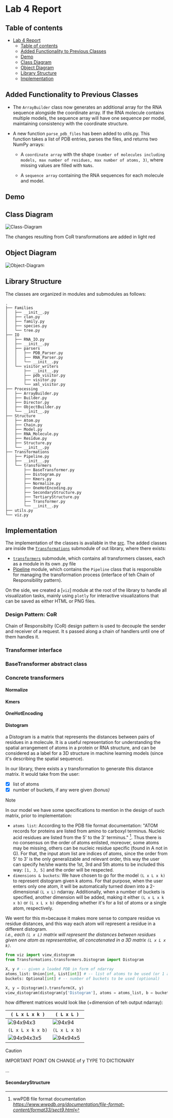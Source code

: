 # Lab 4 Report

## Table of contents

- [Lab 4 Report](#lab-4-report)
  - [Table of contents](#table-of-contents)
  - [Added Functionality to Previous Classes](#added-functionality-to-previous-classes)
  - [Demo](#demo)
  - [Class Diagram](#class-diagram)
  - [Object Diagram](#object-diagram)
  - [Library Structure](#library-structure)
  - [Implementation](#implementation)

## Added Functionality to Previous Classes

- The `ArrayBuilder` class now generates an additional array for the RNA sequence alongside the coordinate array. If the RNA molecule contains multiple models, the sequence array will have one sequence per model, maintaining consistency with the coordinate structure.

- A new function `parse_pdb_files` has been added to utils.py. This function takes a list of PDB entries, parses the files, and returns two NumPy arrays:

    - A `coordinate array` with the shape `(number of molecules including models, max number of residues, max number of atoms, 3)`, where missing values are filled with `NaNs`.

    - A `sequence array` containing the RNA sequences for each molecule and model.

## Demo

## Class Diagram

![Class-Diagram](model/Class-Diagram-final.jpg)

The changes resulting from CoR transformations are added in light red <img src='./assets/red.png' width=10 height=10>


## Object Diagram

![Object-Diagram](model/Object-Diagram-Main.jpg)


## Library Structure

The classes are organized in modules and submodules as follows:

```text
.
├── Families
│   ├── __init__.py
│   ├── clan.py
│   ├── family.py
│   ├── species.py
│   └── tree.py
├── IO
│   ├── RNA_IO.py
│   ├── __init__.py
│   ├── parsers
│   │   ├── PDB_Parser.py
│   │   ├── RNA_Parser.py
│   │   └── __init__.py
│   └── visitor_writers
│       ├── __init__.py
│       ├── pdb_visitor.py
│       ├── visitor.py
│       └── xml_visitor.py
├── Processing
│   ├── ArrayBuilder.py
│   ├── Builder.py
│   ├── Director.py
│   ├── ObjectBuilder.py
│   └── __init__.py
├── Structure
│   ├── Atom.py
│   ├── Chain.py
│   ├── Model.py
│   ├── RNA_Molecule.py
│   ├── Residue.py
│   ├── Structure.py
│   └── __init__.py
├── Transformations
│   ├── Pipeline.py
│   ├── __init__.py
│   └── transformers
│       ├── BaseTransformer.py
│       ├── Distogram.py
│       ├── Kmers.py
│       ├── Normalize.py
│       ├── OneHotEncoding.py
│       ├── SecondaryStructure.py
│       ├── TertiaryStructure.py
│       ├── Transformer.py
│       └── __init__.py
├── utils.py
└── viz.py
```

## Implementation 

The implementation of the classes is available in the [src](./src). The added classes are inside the [`Transformations`](./src/Transformations) submodule of out library, where there exists:  
* [`transformers`](./src/Transformations/transformers) submodule, which contains all transformers classes, each as a module in its own .py file 
* [Pipeline](./src/Transformations/Pipeline.py) module, which contains the `Pipeline` class that is responsible for managing the transformation process (interface of teh Chain of Responsibility pattern).

On the side, we created a [`viz`] module at the root of the library to handle all visualization tasks, mainly using `plotly` for interactive visualizations that can be saved as either HTML or PNG files.


### Design Pattern: CoR

Chain of Responsibilty (CoR) design pattern is used to decouple the sender and receiver of a request. It s passed along a chain of handlers until one of them handles it.

### Transformer interface

### BaseTransformer abstract class

### Concrete transformers

#### Normalize

#### Kmers

#### OneHotEncoding

#### Distogram

a Distogram is a matrix that represents the distances between pairs of residues in a molecule. It is a useful representation for understanding the spatial arrangement of atoms in a protein or RNA structure, and can be considered as a label for a 3D structure in machine learning models (since it's describing the spatial sequence).

In our library, there exists a y transformation to generate this distance matrix. It would take from the user: 

- [x] list of atoms
- [x] number of buckets, if any were given _(bonus)_

> [!NOTE]
> In our model we have some specifications to mention in the design of such matrix, prior to implementation:

* `atoms list`: According to the PDB file format documentation: "ATOM records for proteins are listed from amino to carboxyl terminus. Nucleic acid residues are listed from the 5' to the 3' terminus." [^1]. Thus there is no consensus on the order of atoms enlisted, moreover, some atoms may be missing, others can be nucleic residue specific (found in A not in G). For that, the input atom list are indices of atoms, since the order from 5' to 3' is the only generalizable and relevant order, this way the user can specify he/she wants the 1st, 3rd and 5th atoms to be included this way: `[1, 3, 5]` and the order will be respected.
* `dimensions & buckets`: We have chosen to go for the model `(L x L x k)` to represent distogram given k atoms. For that purpose, when the user enters only one atom, it will be automatically turned down into a 2-dimensional `(L x L)` ndarray. Additionally, when a number of buckets is specified, another dimension will be added, making it either `(L x L x k x b)` or `(L x L x b)` depending whether it's for a list of atoms or a single atom, respectively.

We went for this m=because it makes more sense to compare residue vs residue distances, and this way each atom will represent a residue in a different distogram.  
_i.e., each `(L x L)` matrix will represent the distances between residues given one atom as representative, all concatenated in a 3D matrix `(L x L x k)`._ 

```python
from viz import view_distogram
from Transformations.transformers.Distogram import Distogram

X, y # -- given a loaded PDB in form of ndarray
atoms_list: Union[int, List[int]] # -- list of atoms to be used (or 1 atom as int)
buckets: Optional[int] # -- number of buckets to be used (optional)

X, y = Distogram().transform(X, y)
view_distogram(distogram(y['Distogram'], atoms = atoms_list, b = buckets))
```

how different matrices would look like (+dimension of teh output ndarray):

| `( L x L x k )` | `( L x L )`|
|-----------------|------------|
| ![94x94x3](./figures/94x94x3.jpeg) | ![94x94](./figures/94x94.jpeg) |
| `(L x L x k x b)` | `(L x L x b)` |
| ![94x94x3x5](./figures/94x94x3x5.jpeg) |![94x94x5](./figures/94x94x5.jpeg) |

[^1]: wwPDB file format documentation _https://www.wwpdb.org/documentation/file-format-content/format33/sect9.html_


> [!CAUTION]
> IMPORTANT POINT ON CHANGE of y TYPE TO DICTIONARY

...

#### SecondaryStructure

